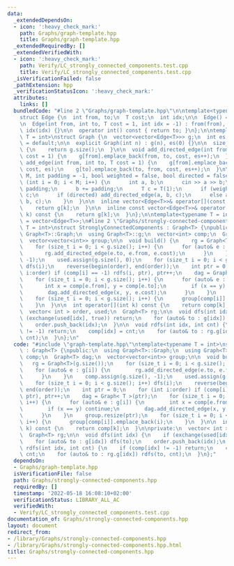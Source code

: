 ```yaml
---
data:
  _extendedDependsOn:
  - icon: ':heavy_check_mark:'
    path: Graphs/graph-template.hpp
    title: Graphs/graph-template.hpp
  _extendedRequiredBy: []
  _extendedVerifiedWith:
  - icon: ':heavy_check_mark:'
    path: Verify/LC_strongly_connected_components.test.cpp
    title: Verify/LC_strongly_connected_components.test.cpp
  _isVerificationFailed: false
  _pathExtension: hpp
  _verificationStatusIcon: ':heavy_check_mark:'
  attributes:
    links: []
  bundledCode: "#line 2 \"Graphs/graph-template.hpp\"\n\ntemplate<typename T = int>\n\
    struct Edge {\n  int from, to;\n  T cost;\n  int idx;\n\n  Edge() = default;\n\
    \n  Edge(int from, int to, T cost = 1, int idx = -1) : from(from), to(to), cost(cost),\
    \ idx(idx) {}\n\n  operator int() const { return to; }\n};\n\ntemplate<typename\
    \ T = int>\nstruct Graph {\n  vector<vector<Edge<T>>> g;\n  int es;\n\n  Graph()\
    \ = default;\n\n  explicit Graph(int n) : g(n), es(0) {}\n\n  size_t size() const\
    \ {\n    return g.size();\n  }\n\n  void add_directed_edge(int from, int to, T\
    \ cost = 1) {\n    g[from].emplace_back(from, to, cost, es++);\n  }\n\n  void\
    \ add_edge(int from, int to, T cost = 1) {\n    g[from].emplace_back(from, to,\
    \ cost, es);\n    g[to].emplace_back(to, from, cost, es++);\n  }\n\n  void read(int\
    \ M, int padding = -1, bool weighted = false, bool directed = false) {\n    for\
    \ (int i = 0; i < M; i++) {\n      int a, b;\n      cin >> a >> b;\n      a +=\
    \ padding;\n      b += padding;\n      T c = T(1);\n      if (weighted) cin >>\
    \ c;\n      if (directed) add_directed_edge(a, b, c);\n      else add_edge(a,\
    \ b, c);\n    }\n  }\n\n  inline vector<Edge<T>>& operator[](const int& k) {\n\
    \    return g[k];\n  }\n\n  inline const vector<Edge<T>>& operator[](const int&\
    \ k) const {\n    return g[k];\n  }\n};\n\ntemplate<typename T = int>\nusing Edges\
    \ = vector<Edge<T>>;\n#line 2 \"Graphs/strongly-connected-components.hpp\"\ntemplate<typename\
    \ T = int>\nstruct StronglyConnectedComponents : Graph<T> {\npublic:\n  using\
    \ Graph<T>::Graph;\n  using Graph<T>::g;\n  vector<int> comp;\n  Graph<T> dag;\n\
    \  vector<vector<int>> group;\n\n  void build() {\n    rg = Graph<T>(g.size());\n\
    \    for (size_t i = 0; i < g.size(); i++) {\n      for (auto& e : g[i]) {\n \
    \       rg.add_directed_edge(e.to, e.from, e.cost);\n      }\n    }\n    comp.assign(g.size(),\
    \ -1);\n    used.assign(g.size(), 0);\n    for (size_t i = 0; i < g.size(); i++)\
    \ dfs(i);\n    reverse(begin(order), end(order));\n    int ptr = 0;\n    for (int\
    \ i:order) if (comp[i] == -1) rdfs(i, ptr), ptr++;\n    dag = Graph< T >(ptr);\n\
    \    for (size_t i = 0; i < g.size(); i++) {\n      for (auto& e : g[i]) {\n \
    \       int x = comp[e.from], y = comp[e.to];\n        if (x == y) continue;\n\
    \        dag.add_directed_edge(x, y, e.cost);\n      }\n    }\n    group.resize(ptr);\n\
    \    for (size_t i = 0; i < g.size(); i++) {\n      group[comp[i]].emplace_back(i);\n\
    \    }\n  }\n\n  int operator[](int k) const {\n    return comp[k];\n  }\n\nprivate:\n\
    \  vector< int > order, used;\n  Graph<T> rg;\n\n  void dfs(int idx) {\n    if\
    \ (exchange(used[idx], true)) return;\n    for (auto& to : g[idx]) dfs(to);\n\
    \    order.push_back(idx);\n  }\n\n  void rdfs(int idx, int cnt) {\n    if (comp[idx]\
    \ != -1) return;\n    comp[idx] = cnt;\n    for (auto& to : rg.g[idx]) rdfs(to,\
    \ cnt);\n  }\n};\n"
  code: "#include \"graph-template.hpp\"\ntemplate<typename T = int>\nstruct StronglyConnectedComponents\
    \ : Graph<T> {\npublic:\n  using Graph<T>::Graph;\n  using Graph<T>::g;\n  vector<int>\
    \ comp;\n  Graph<T> dag;\n  vector<vector<int>> group;\n\n  void build() {\n \
    \   rg = Graph<T>(g.size());\n    for (size_t i = 0; i < g.size(); i++) {\n  \
    \    for (auto& e : g[i]) {\n        rg.add_directed_edge(e.to, e.from, e.cost);\n\
    \      }\n    }\n    comp.assign(g.size(), -1);\n    used.assign(g.size(), 0);\n\
    \    for (size_t i = 0; i < g.size(); i++) dfs(i);\n    reverse(begin(order),\
    \ end(order));\n    int ptr = 0;\n    for (int i:order) if (comp[i] == -1) rdfs(i,\
    \ ptr), ptr++;\n    dag = Graph< T >(ptr);\n    for (size_t i = 0; i < g.size();\
    \ i++) {\n      for (auto& e : g[i]) {\n        int x = comp[e.from], y = comp[e.to];\n\
    \        if (x == y) continue;\n        dag.add_directed_edge(x, y, e.cost);\n\
    \      }\n    }\n    group.resize(ptr);\n    for (size_t i = 0; i < g.size();\
    \ i++) {\n      group[comp[i]].emplace_back(i);\n    }\n  }\n\n  int operator[](int\
    \ k) const {\n    return comp[k];\n  }\n\nprivate:\n  vector< int > order, used;\n\
    \  Graph<T> rg;\n\n  void dfs(int idx) {\n    if (exchange(used[idx], true)) return;\n\
    \    for (auto& to : g[idx]) dfs(to);\n    order.push_back(idx);\n  }\n\n  void\
    \ rdfs(int idx, int cnt) {\n    if (comp[idx] != -1) return;\n    comp[idx] =\
    \ cnt;\n    for (auto& to : rg.g[idx]) rdfs(to, cnt);\n  }\n};"
  dependsOn:
  - Graphs/graph-template.hpp
  isVerificationFile: false
  path: Graphs/strongly-connected-components.hpp
  requiredBy: []
  timestamp: '2022-05-18 16:08:10+02:00'
  verificationStatus: LIBRARY_ALL_AC
  verifiedWith:
  - Verify/LC_strongly_connected_components.test.cpp
documentation_of: Graphs/strongly-connected-components.hpp
layout: document
redirect_from:
- /library/Graphs/strongly-connected-components.hpp
- /library/Graphs/strongly-connected-components.hpp.html
title: Graphs/strongly-connected-components.hpp
---
```

